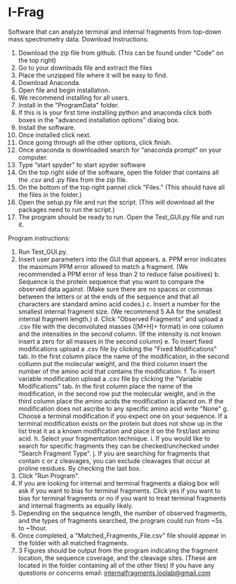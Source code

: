 # I-Frag
Software that can analyze terminal and internal fragments from top-down mass spectrometry data.
Download Instructions:
1.	Download the zip file from github. (This can be found under "Code" on the top right)
2.	Go to your downloads file and extract the files
3.	Place the unzipped file where it will be easy to find.
4.	Download Anaconda.
5.	Open file and begin installation. 
6.	We recommend installing for all users.
7.	Install in the "ProgramData" folder.
8.	If this is is your first time installing python and anaconda click both boxes in the "advanced installation options" dialog box.
9.	Install the software. 
10.	Once installed click next.
13.	Once going through all the other options, click finish. 
14.	Once anaconda is downloaded search for “anaconda prompt” on your computer.
15.	Type “start spyder” to start spyder software
16.	On the top right side of the software, open the folder that contains all the .csv and .py files from the zip file.
17. On the bottom of the top right pannel click "Files." (This should have all the files in the folder.)
18.	Open the setup.py file and run the script. (This will download all the packages need to run the script.)
19.	The program should be ready to run. Open the Test_GUI.py file and run it. 


Program instructions:
1. Run Test_GUI.py. 
2. Insert user parameters into the GUI that appears.
a.	PPM error indicates the maximum PPM error allowed to match a fragment. (We recommended a PPM error of less than 2 to reduce false positives)
b.	Sequence is the protein sequence that you want to compare the observed data against. (Make sure there are no spaces or commas between the letters or at the ends of the sequence and that all characters are standard amino acid codes.)
c.	Insert a number for the smallest internal fragment size. (We recommend 5 AA for the smallest internal fragment length.)
d.	Click "Observed Fragments" and upload a .csv file with the deconvoluted masses ([M+H]+ format) in one column and the intensities in the second column. (If the intensity is not known insert a zero for all masses in the second column)
e.	To insert fixed modifications upload a .csv file by clicking the "Fixed Modifications" tab. In the first column place the name of the modification, in the second collumn put the molecular weight, and the third column insert the number of the amino acid that contains the modification.
f.	To insert variable modification upload a .csv file by clicking the "Variable Modifications" tab. In the first column place the name of the modification, in the second row put the molecular weight, and in the third column place the amino acids the modification is placed on. If the modification does not ascribe to any specific amino acid write "None"
g.	Choose a terminal modification if you expect one on your sequence. If a terminal modification exists on the protein but does not show up in the list treat it as a known modification and place it on the first/last amino acid. 
h.	Select your fragmentation technique. 
i.	If you would like to search for specific fragments they can be checked/unchecked under "Search Fragment Type".
j.	If you are searching for fragments that contain c or z cleavages, you can exclude cleavages that occur at proline residues. By checking the last box. 
3. Click "Run Program".
4. If you are looking for internal and terminal fragments a dialog box will ask if you want to bias for terminal fragments. Click yes if you want to bias for terminal fragments or no if you want to treat terminal fragments and internal fragments as equally likely.
5. Depending on the sequence length, the number of observed fragments, and the types of fragments searched, the program could run from ~5s to ~1hour.
6. Once completed, a "Matched_Fragments_File.csv" file should appear in the folder with all matched fragments.
7. 3 Figures should be output from the program indicating the fragment location, the sequence coverage, and the cleavage sites. (These are located in the folder containing all of the other files)
If you have any questions or concerns email: internalfragments.loolab@gmail.com

